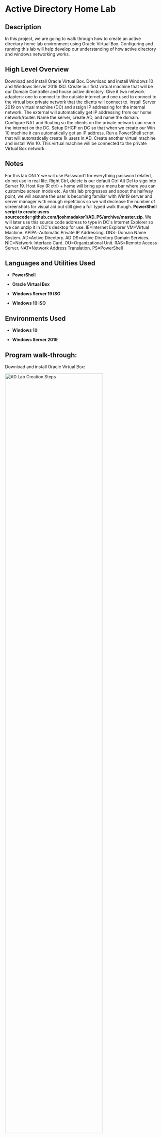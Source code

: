 <h1>Active Directory Home Lab</h1> 

  

<h2>Description</h2> 

In this project, we are going to walk through how to create an active directory home lab environment using Oracle Virtual Box. Configuring and running this lab will help develop our understanding of how active directory and windows networking works. 

  

<h2>High Level Overview</h2> 

Download and install Oracle Virtual Box. Download and install Windows 10 and Windows Server 2019 ISO. Create our first virtual machine that will be our Domain Controller and house active directory. Give it two network adapters: one to connect to the outside internet and one used to connect to the virtual box private network that the clients will connect to. Install Server 2019 on virtual machine (DC) and assign IP addressing for the internal network. The external will automatically get IP addressing from our home network/router. Name the server, create AD, and name the domain. Configure NAT and Routing so the clients on the private network can reach the internet on the DC. Setup DHCP on DC so that when we create our Win 10 machine it can automatically get an IP address. Run a PowerShell script that will automatically create 1k users in AD. Create another virtual machine and install Win 10. This virtual machine will be connected to the private Virtual Box network.  

  

<h2>Notes</h2> 

For this lab ONLY we will use Password1 for everything password related, do not use in real life. Right Ctrl, delete is our default Ctrl Alt Del to sign into Server 19. Host Key (R ctrl) + home will bring up a menu bar where you can customize screen mode etc. As this lab progresses and about the halfway point, we will assume the user is becoming familiar with Win19 server and server manager with enough repetitions so we will decrease the number of screenshots for visual aid but still give a full typed walk though. <b>PowerShell script to create users sourcecode=github.com/joshmadakor1/AD_PS/archive/master.zip</b>. We will later use this source code address to type in DC's Internet Explorer so we can unzip it in DC's desktop for use. IE=Internet Explorer VM=Virtual Machine. APIPA=Automatic Private IP Addressing. DNS=Domain Name System. AD=Active Directory. AD DS=Active Directory Domain Services. NIC=Network Interface Card. OU=Organizational Unit. RAS=Remote Access Server. NAT=Network Address Translation. PS=PowerShell

  

<h2>Languages and Utilities Used</h2> 

  

- <b>PowerShell</b>  

- <b>Oracle Virtual Box</b> 

- <b>Windows Server 19 ISO</b> 

- <b>Windows 10 ISO</b>   

  

<h2>Environments Used</h2> 

  

- <b>Windows 10</b> 

- <b>Windows Server 2019</b> 

  

<h2>Program walk-through:</h2> 

  

<p align="center"> 

Download and install Oracle Virtual Box: <br/>   

<img src="https://i.imgur.com/sVww7Ra.png" height="80%" width="80%" alt="AD Lab Creation Steps"/> 

<br /> 

<br /> 

Download Microsoft Windows Server 2019 ISO file: <br/>  

<img src="https://i.imgur.com/lO32tVp.png" height="80%" width="80%" alt="AD Lab Creation Steps"/> 

<br /> 

<br /> 

Download Microsoft Windows 10 ISO file:  <br/>  

<img src="https://i.imgur.com/1kzAfnw.png" height="80%" width="80%" alt="AD Lab Creation Steps"/> 

<br /> 

<br /> 

Configure Virtual Machine (DC): Note: Bidirectional shared clipboard in advanced settings lets you use ctrl c and ctrl v in between your actual computer and virtual machine. Drag n Drop lets you drag files from your desktop into your virtual machine. <br/>  

<img src="https://i.imgur.com/99mb1Wi.png" height="80%" width="80%" alt="AD Lab Creation Steps"/> 

<img src="https://i.imgur.com/gG7TwXK.png" height="80%" width="80%" alt="AD Lab Creation Steps"/> 

<img src="https://i.imgur.com/Bwa3Avr.png" height="80%" width="80%" alt="AD Lab Creation Steps"/> 

<img src="https://i.imgur.com/dqS7i2Z.png" height="80%" width="80%" alt="AD Lab Creation Steps"/> 

<img src="https://i.imgur.com/r3UofDE.png" height="80%" width="80%" alt="AD Lab Creation Steps"/> 

<br /> 

<br /> 

Install Server 2019 ISO file onto DC VM, setup, and sign into server. NOTE: Select the desktop experience for GUI and select custom install. After signing into server and for ease of use go to devices and select insert guest additions CD image. Next, on the desktop go to file explorer/this pc and select Virtual Box guest additions that is listed as a drive. Finally, click on and run VBoxWindowsadditions.amd64 and follow the on screen prompts all the way until choosing to reboot now or later; click on reboot later. <br/>  

<img src="https://i.imgur.com/VvcFqfW.png" height="80%" width="80%" alt="AD Lab Creation Steps"/> 

<img src="https://i.imgur.com/8UVrevd.png" height="80%" width="80%" alt="AD Lab Creation Steps"/> 

<img src="https://i.imgur.com/dGSEd7z.png" height="80%" width="80%" alt="AD Lab Creation Steps"/>  

<br /> 

<br /> 

Setup IP addressing. Change network adapter settings. NOTE: We will start out by selecting the Ethernet that is connected to the internet and view its status by right clicking on it. In this lab it was Ethernet 2 for me, but just make sure you select the adapter that is the opposite of the one that is unrecognized. <br/>  

<img src="https://i.imgur.com/curRwD6.png" height="80%" width="80%" alt="AD Lab Creation Steps"/> 

<img src="https://i.imgur.com/f7girLW.png" height="80%" width="80%" alt="AD Lab Creation Steps"/> 

<br /> 

<br /> 

Rename (R click) the Ethernet adapter that is connected to the internet _INTERNET_ and rename the unrecognized adapter X_INTERNAL_X. NOTE: The unrecognized adapter will have an APIPA address (will start with 169.254.) This APIPA address was automatically assigned to this adapter because a DHCP server was not available. This is how you will know it is the internal adapter. Next R click on X_INTERNAL_X and go to properties. In the menu, double click Internet Protocol Version 4. This will bring you to its general tab where you can assign IP addressing.  <br/>  

<img src="https://i.imgur.com/eD7mrn2.png" height="80%" width="80%" alt="AD Lab Creation Steps"/> 

<img src="https://i.imgur.com/NQABNho.png" height="80%" width="80%" alt="AD Lab Creation Steps"/> 

<img src="https://i.imgur.com/f48vUDy.png" height="80%" width="80%" alt="AD Lab Creation Steps"/> 

<br /> 

<br /> 

In the general tab use the following address: IP=172.16.0.1 Subnet Mask=255.255.255.0 Default Gateway=Leave blank related to the DC serving as the default gateway. DNS=127.0.0.1 or 172.16.0.1 (Once AD is installed it will automatically install DNS. We can either enter its own IP address 172.16.0.1 or we can enter the loopback address which is 127.0.0.1) Loopback address in IPv4 (127.0.0.1) is a generic address that never reaches the network but instead is looped back through the internal NIC. It allows for a reliable method of testing the functionality of an Ethernet card and its drivers and software without a physical network. <br/>  

<img src="https://i.imgur.com/NFje08v.png" height="80%" width="80%" alt="AD Lab Creation Steps"/> 

<br /> 

<br />  

Rename this VM by R clicking on the window icon at desktop and selecting system. Next, click on rename this PC and give it the name DC (Domain Controller) and restart PC. <br/>  

<img src="https://i.imgur.com/XyKoo8S.png" height="80%" width="80%" alt="AD Lab Creation Steps"/> 

<img src="https://i.imgur.com/ozbsC4K.png" height="80%" width="80%" alt="AD Lab Creation Steps"/> 

<br /> 

<br /> 

Install Active Directory Domain Services. Within Server Manager, click on add roles or features. Click next on the add roles or features wizard until you come to the option where you see your DC server and its address; click on this server. In the list of checkboxes, check the box that says Active Directory Domain Services and click on add features. Finally, click next on the installation wizard and then lastly click on install so the AD DS will begin to install. This installation may take a while. When it is finished, close out the wizard. You should now notice a yellow exclamation point next to a flag in the top right-hand corner of your server manager window. Click on this and select 'promote this server to a domain controller.' This is called a post deployment configuration. We have installed AD DS but now we will configure it. <br/>

<img src="https://i.imgur.com/mDVjYKn.png" height="80%" width="80%" alt="AD Lab Creation Steps"/> 

<img src="https://i.imgur.com/JeZeF1m.png" height="80%" width="80%" alt="AD Lab Creation Steps"/> 

<img src="https://i.imgur.com/sjtVuvF.png" height="80%" width="80%" alt="AD Lab Creation Steps"/> 

<img src="https://i.imgur.com/vEsFmIp.png" height="80%" width="80%" alt="AD Lab Creation Steps"/> 

<img src="https://i.imgur.com/0V430IO.png" height="80%" width="80%" alt="AD Lab Creation Steps"/><br /> 

<br /> 

<br />  

Installing AD DS 'Continued'...Next, within the configuration wizard click on add a new forest and name the root domain name mydomain.com. 'You could name this whatever you'd like.' Click next on the wizard and in the password field we will use Password1 as previously stated. Again, DO NOT use this authentication method in real life. Click next within the wizard until you get to the installation option and install AD DS. Our VM DC will automatically restart after this installation. <br/>

<img src="https://i.imgur.com/oie6aBs.png" height="80%" width="80%" alt="AD Lab Creation Steps"/> 

<img src="https://i.imgur.com/sVRkN7M.png" height="80%" width="80%" alt="AD Lab Creation Steps"/> 

<img src="https://i.imgur.com/GI3ATmJ.png" height="80%" width="80%" alt="AD Lab Creation Steps"/>  

<br /> 

<br />  

We will now create our own dedicated Admin account. You will notice now that your Windows Server login screen looks different and says MYDOMAIN/Admin. Go ahead and login with our PW. To do this go to start/Windows admin tools/AD users and computers. Within the AD users and computers tab right click on mydomain.com 'this is what we named our domain earlier.' and click on new/organizational unit. Think of this OU as a folder within AD. Name this OU _ADMINS and uncheck the default box underneath. This will create a new folder within mydomain.com. Our newly created folder will now show under the expansion of mydomain.com. R click on this folder and select new/user. Enter your name in the first and last name column. For username we will use a- first letter of your first name and full last name; all lower case. This signifies it is an admin account 'a' and identifies the user by first initial and last name. Click next and use our same PW as planned. Uncheck 'user must change PW at next login and do check 'PW never expires' related to this being a lab environment. Click next and finally click finish. We will now see our newly created account under _ADMINS, BUT we still need to make this an Admin account. To do that R click the profile and go to properties/member of and click on ADD. Next, type in the box provided 'domain admins' and click on check names; there we will see it resolves to Domain Admins. Finally, click on okay and apply. NOW, we have our very own domain admin account. To use, log out and back into DC VM. Instead of using our MYDOMAIN/Admin account click on other user and we will notice at the bottom it now says, 'sign into mydomain.' For this username we will use our newly created a- first letter of your first name and full last name 'all lowercase' and again we will use our PW previously stated. <br/>

<img src="https://i.imgur.com/6eQWJ2U.png" height="80%" width="80%" alt="AD Lab Creation Steps"/> 

<img src="https://i.imgur.com/lc5gtIN.png" height="80%" width="80%" alt="AD Lab Creation Steps"/> 

<img src="https://i.imgur.com/nug9iHA.png" height="80%" width="80%" alt="AD Lab Creation Steps"/> 

<img src="https://i.imgur.com/wvQJCWz.png" height="80%" width="80%" alt="AD Lab Creation Steps"/> 

<img src="https://i.imgur.com/5qmGqPe.png" height="80%" width="80%" alt="AD Lab Creation Steps"/> 

<img src="https://i.imgur.com/qSNV2S5.png" height="80%" width="80%" alt="AD Lab Creation Steps"/> 

<img src="https://i.imgur.com/b0ZsEjj.png" height="80%" width="80%" alt="AD Lab Creation Steps"/>  

<img src="https://i.imgur.com/Dpdjdce.png" height="80%" width="80%" alt="AD Lab Creation Steps"/>  

<img src="https://i.imgur.com/3ABHWMH.png" height="80%" width="80%" alt="AD Lab Creation Steps"/>  

<br /> 

<br /> 

Install RAS/NAT. This will allow our future Windows 10 client to be on the private virtual network but still be able to access the internet through the DC. Within server manager click on add roles and features. Click next and confirm server in the box. Checkmark the box that says remote access. Click next and so checkmark the box that says routing. And click next all the way to install and click that. After installation click on tools within server manager and select routing and remote access. Within the routing and remote access box R click on DC (local) and select configure and enable routing and remote access. Within the setup wizard box click next and click the radio button for NAT. click next 'sometimes the box is left blank and not available to select. If this happens cancel this and repeat the previous steps again in hopes that it will behave as intended.' Choose the public facing network interface labeled _INTERNET_ and that used DHCP. Click next and finally click finished. After initializing, the DC (Local) description should visualize as green versus being previously red. <br/>

<img src="https://i.imgur.com/e0XHtrv.png" height="80%" width="80%" alt="AD Lab Creation Steps"/>  

<img src="https://i.imgur.com/njfamqV.png" height="80%" width="80%" alt="AD Lab Creation Steps"/>  

<img src="https://i.imgur.com/LyyNf33.png" height="80%" width="80%" alt="AD Lab Creation Steps"/>  

<br /> 

<br /> 

Install DHCP server on DC. This will let our future Win10 clients get an IP address to browse the internet even though they are on a private internal network. Click on add roles and features. Click next x2 and we will notice that in the menu our server's name now has a 'DC' in front of mydomain.com. Click next and check the box for DHCP server. Click next all the way to install and then click that. Once finished close out the window and click on tools at the server manager menu. choose DHCP. (Again, DHCP is to allow clients on our network to automatically receive their IP addresses; our scope will be a range of 172.16.0.100-200 with a subnet mask of 255.255.255.0.) Within the DHCP box expand dc.mydomiain.com and click once on ipv4 to highlight it. Next, right click on it and choose 'new scope,' this will bring up the new scope wizard. Click next. For our scope name we will use our scope range of 172.16.0.100-200. Click next. For our start and stop address again we will input 172.16.0.100 then 172.16.0.200. Length should be set at 24 and subnet mask should be 255.255.255.0. Click next. There will be no exclusions, so click next. This is lease duration; this is how long a computer can have a particular IP address before it needs to be refreshed. (For example, if you were running a Starbucks cafe with high network traffic and multiple users coming and going you would want to have a short lease; 2 hours versus 8 days so your IP addresses would not be tied up with that kind of turnover.) For this AD lab we will just click next. Click yes I want to configure these DHCP options now. Click next. Now, the default gateway we are going to enter here is the NIC of our internal DC; its IP address is 172.16.0.1. This NIC of the DC will act as the default gateway/router for internal clients to reach the internet. After you enter the IP address of the DC's NIC BE SURE to click on ADD. Click next. We will confirm that DNS resolution is listed as mydomain.com, (when we installed AD on DC it automatically installed DNS, so that is the reasoning behind using the DC as our DNS server here.) and BE SURE to confirm that the IP address listed is 172.16.0.1. If it's something different you will need to remove it and add the correct IP. Click next x2, and chose 'yes I want to activate the scope right now.' Click finish. Now, back at the DHCP box R click dc.mydomain.com and chose authorize. Next right click ipv4 and chose refresh. ipv4 and ipv6 should now both be green. If ipv6 is red just click on once to turn green. We now have our DNS, set up. <br/>

<img src="https://i.imgur.com/LyyNf33.png" width="80%" alt="AD Lab Creation Steps"/>  

<img src="https://i.imgur.com/Z2UvHOL.png" width="80%" alt="AD Lab Creation Steps"/>  

<img src="https://i.imgur.com/HhLRsW8.png" width="80%" alt="AD Lab Creation Steps"/>  

<br /> 

<br /> 

Add users to AD using our PowerShell script. First, make a configuration that lets us browse the internet from the DC. We would not usually do this in a production environment but in this lab it is fine. Within server manager click on configure this local server. Find IE enhanced security configuration and click on its icon. We will turn this off for Admins and users. The rationale is if this is left on it will spam us with warning messages every time a new page loads. Within DC's desktop page, open up Internet Explorer. Click okay for recommended settings. Next, in IE's address bar type in our sourcecode zip file included in this practice lab's notes in the introduction. For reference, this zip file location is github.com/joshmadakor1/AD_PS/archive/master.zip. You can copy and paste this in IE if you'd like. Once enterened press enter. A new box will appear asking if you want to open or save this file. We will click its dropdown menu and select 'save as'. A new box will appear; click desktop as where we want to save this file and finally click on save. Minimize all your open windows and go back to your home desktop of DC. Double click this newly downloaded file and drag and drop 'AD_PS-Master' onto DC's desktop. Double click this new file you dragged and dropped onto DC's desktop and select 'names.' This is a plain text file that has one thousand randomized names. We will use this file to programmatically create new users. Next, maximize this list of names within this file so we can better see what we're doing; 'for me, the combination of L ctrl and + on my keyboard made the text bigger with - doing the opposite.' At the very top of this list and for realism, type in your first and last name. Click on file and save; close notepad. Next, within DC's desktop click on start and select Windows Powershell drop down arrow; R click Windows Powershell ISE and then go to more and select 'run as administrator.' Click next and this should open up a new PowerShell box. Click on the small file icon that says open script if you hover your pointer over it and select desktop/AD_PS-master/1_CREATE_USERS. This will bring the script to view within PowerShell. We can maximaize for eye comfort by pressing L ctrl and + on our keyboard together. Also, go ahead and click the small 'x' that says 'hide' whenever hovered over with our pointer to hide the command windown within PowerShell; this will give an even better view of this script. Hover over the bottom of this script where the white and blue meet ant use your dragger function to drag the white down so the script is even more visible that the other two attempts at peak visibility. Next, we will need to enable the execution of all scripts on this server DC. The rationale is if we try to run this script as is, PS will tell us it's not digitally signed and we won't be able to run it; so this error message is actually a good security feature. To get around this for our lab environment, in the command line type in Set-ExecutionPolicy Unrestricted and press enter; select yes to all and we are good to go. <br/>

<img src="https://i.imgur.com/Ru5bNq9.png" width="80%" alt="AD Lab Creation Steps"/>  

<img src="https://i.imgur.com/JmCKbh2.png" width="80%" alt="AD Lab Creation Steps"/>  

<img src="https://i.imgur.com/3qHhgdQ.png" width="80%" alt="AD Lab Creation Steps"/>  

<img src="https://i.imgur.com/VFFPCmi.png" width="80%" alt="AD Lab Creation Steps"/>  

<img src="https://i.imgur.com/E6PoT6x.png" width="80%" alt="AD Lab Creation Steps"/> 

<br />

<br />

PowerShell script continued...(RESERVED FOR PS SCRIPT EXPLANATION) Next, we will navigate within the PS command line to where the actual script is at on our drive. So, at the command line type in or navigate to c:\users\a-'first letter of your first name and then last name\desktop\AD_PS-master\ and press enter. You will now be in that directory. If you type in ls at the command line you can see its contents. Now, click 'run script' (f5) at the action tab within PS 'it looks like a green play button.' at select 'run once' when the message comes up. This will now create one thousand users in AD. If you see error messages, this is more than likely because there are duplicates within the plain text name file; not to worrk, the script should run fine. Pull up Active Directory Users and Computers through Admin tools by clicking the start button within DC desktop and you will now notice there is now a _USERS section under mydomain.com. Next, let us search for ourselves within these new users. Within AD Users and Computers, R click on mydomain.com and select find. Type in your name in our previously mentioned format and press find now. You should see your user account. You can also type in just your last name and see yourself as well in our previously created admin account. Good job! <br/>

<img src="https://i.imgur.com/RFIIgBP.png" width="80%" alt="AD Lab Creation Steps"/>  

<img src="https://i.imgur.com/kLXHYWj.png" width="80%" alt="AD Lab Creation Steps"/>  

<br />

<br />

Create new VM within Virtual Box. Open Oracle virtual box and click on new. Name this new VM CLIENT1 and choose Windows 10 64 bit. Click next and give it 4GB of RAM, 'if you don't have enough RAM or aren't sure you can just leave it at two GB.' We wil leave the hardrive space at 50 GB and increase the processor to 4 CPU's. 'again if you don't have enough processor power it's okay to leave it at default. Click finish. Before we turn this new VM on R click on CLIENT1 and go to settings/advanced and change the clipboard and drag and drop to bidirectional as we did with DC upon its creation. Next, within settings click on network and change adapter one to internal network, this way CLIENT1 can be assigned its DHCP address from our previously created VM DC; this is us emulating a corporate network environment. Now, double click CLIENT1 and when it asks for the boot media use the drop down arrom menu to select 'other' and navigate from there to where you previously downloaded that Windows 10 ISO image so you can mount it and retry boot. We should now be at the Windows 10 setup box, click next then install. When prompted for a product key select I don't have a product key and then select Windows 10 PRO. Be sure not to select HOME related to it won't be able to join DC. Click next and accept the license terms. Click next and select the custom install. Finally, click next and wait for windows 10 to install. 

<img src="https://i.imgur.com/y6zL8tI.png" width="80%" alt="AD Lab Creation Steps"/>  
<img src="https://i.imgur.com/lvsMwLu.png" width="80%" alt="AD Lab Creation Steps"/>  
<img src="https://i.imgur.com/KiEUy96.png" width="80%" alt="AD Lab Creation Steps"/>  






  

  

</p> 

  

<!-- 

```diff 

- text in red 

+ text in green 

! text in orange 

# text in gray 

@@ text in purple (and bold)@@ 

``` 

--!> 

 

